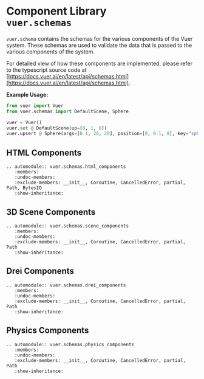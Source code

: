 # Component Library<br/>`vuer.schemas`

`vuer.schema` contains the schemas for the various components of the Vuer system. These schemas are used to validate the data that is passed
to the various components of the system.

For detailed view of how these components are implemented, please refer to the typescript source code
at [https://docs.vuer.ai/en/latest/api/schemas.html](https://docs.vuer.ai/en/latest/api/schemas.html).

**Example Usage:**

```python
from vuer import Vuer
from vuer.schemas import DefaultScene, Sphere

vuer = Vuer()
vuer.set @ DefaultScene(up=[0, 1, 0])
vuer.upsert @ Sphere(args=[0.1, 20, 20], position=[0, 0.1, 0], key="sphere")
```

## HTML Components

```{eval-rst}
.. automodule:: vuer.schemas.html_components
   :members:
   :undoc-members:
   :exclude-members: __init__, Coroutine, CancelledError, partial, Path, BytesIO
   :show-inheritance:
```

## 3D Scene Components

```{eval-rst}
.. automodule:: vuer.schemas.scene_components
   :members:
   :undoc-members:
   :exclude-members: __init__, Coroutine, CancelledError, partial, Path
   :show-inheritance:
```

## Drei Components

```{eval-rst}
.. automodule:: vuer.schemas.drei_components
   :members:
   :undoc-members:
   :exclude-members: __init__, Coroutine, CancelledError, partial, Path
   :show-inheritance:
```

##  Physics Components

```{eval-rst}
.. automodule:: vuer.schemas.physics_components
   :members:
   :undoc-members:
   :exclude-members: __init__, Coroutine, CancelledError, partial, Path
   :show-inheritance:
```
